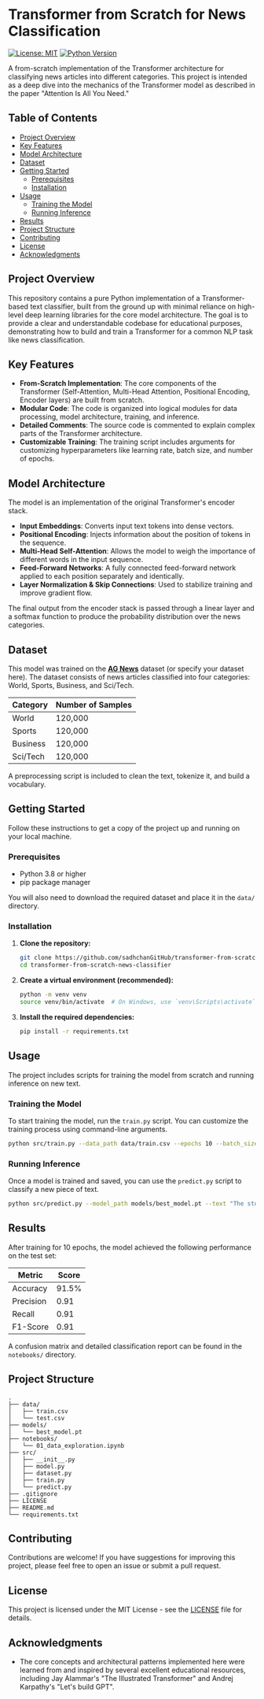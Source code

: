 # Transformer from Scratch for News Classification

[![License: MIT](https://img.shields.io/badge/License-MIT-yellow.svg)](https://opensource.org/licenses/MIT)
[![Python Version](https://img.shields.io/badge/python-3.8%2B-blue.svg)](https://www.python.org/downloads/)

A from-scratch implementation of the Transformer architecture for classifying news articles into different categories. This project is intended as a deep dive into the mechanics of the Transformer model as described in the paper "Attention Is All You Need."

## Table of Contents
- [Project Overview](#project-overview)
- [Key Features](#key-features)
- [Model Architecture](#model-architecture)
- [Dataset](#dataset)
- [Getting Started](#getting-started)
  - [Prerequisites](#prerequisites)
  - [Installation](#installation)
- [Usage](#usage)
  - [Training the Model](#training-the-model)
  - [Running Inference](#running-inference)
- [Results](#results)
- [Project Structure](#project-structure)
- [Contributing](#contributing)
- [License](#license)
- [Acknowledgments](#acknowledgments)

## Project Overview

This repository contains a pure Python implementation of a Transformer-based text classifier, built from the ground up with minimal reliance on high-level deep learning libraries for the core model architecture. The goal is to provide a clear and understandable codebase for educational purposes, demonstrating how to build and train a Transformer for a common NLP task like news classification.

## Key Features

*   **From-Scratch Implementation**: The core components of the Transformer (Self-Attention, Multi-Head Attention, Positional Encoding, Encoder layers) are built from scratch.
*   **Modular Code**: The code is organized into logical modules for data processing, model architecture, training, and inference.
*   **Detailed Comments**: The source code is commented to explain complex parts of the Transformer architecture.
*   **Customizable Training**: The training script includes arguments for customizing hyperparameters like learning rate, batch size, and number of epochs.

## Model Architecture

The model is an implementation of the original Transformer's encoder stack.
*   **Input Embeddings**: Converts input text tokens into dense vectors.
*   **Positional Encoding**: Injects information about the position of tokens in the sequence.
*   **Multi-Head Self-Attention**: Allows the model to weigh the importance of different words in the input sequence.
*   **Feed-Forward Networks**: A fully connected feed-forward network applied to each position separately and identically.
*   **Layer Normalization & Skip Connections**: Used to stabilize training and improve gradient flow.

The final output from the encoder stack is passed through a linear layer and a softmax function to produce the probability distribution over the news categories.

## Dataset

This model was trained on the [**AG News**](http://groups.di.unipi.it/~gulli/AG_corpus_of_news_articles.html) dataset (or specify your dataset here). The dataset consists of news articles classified into four categories: World, Sports, Business, and Sci/Tech.

| Category  | Number of Samples |
|-----------|-------------------|
| World     | 120,000           |
| Sports    | 120,000           |
| Business  | 120,000           |
| Sci/Tech  | 120,000           |

A preprocessing script is included to clean the text, tokenize it, and build a vocabulary.

## Getting Started

Follow these instructions to get a copy of the project up and running on your local machine.

### Prerequisites

*   Python 3.8 or higher
*   pip package manager

You will also need to download the required dataset and place it in the `data/` directory.

### Installation

1.  **Clone the repository:**
    ```sh
    git clone https://github.com/sadhchanGitHub/transformer-from-scratch-news-classifier.git
    cd transformer-from-scratch-news-classifier
    ```

2.  **Create a virtual environment (recommended):**
    ```sh
    python -m venv venv
    source venv/bin/activate  # On Windows, use `venv\Scripts\activate`
    ```

3.  **Install the required dependencies:**
    ```sh
    pip install -r requirements.txt
    ```

## Usage

The project includes scripts for training the model from scratch and running inference on new text.

### Training the Model

To start training the model, run the `train.py` script. You can customize the training process using command-line arguments.

```sh
python src/train.py --data_path data/train.csv --epochs 10 --batch_size 32 --learning_rate 0.0001
```

### Running Inference

Once a model is trained and saved, you can use the `predict.py` script to classify a new piece of text.

```sh
python src/predict.py --model_path models/best_model.pt --text "The stock market saw a new high today as tech companies soared."
```

## Results

After training for 10 epochs, the model achieved the following performance on the test set:

| Metric    | Score   |
|-----------|---------|
| Accuracy  | 91.5%   |
| Precision | 0.91    |
| Recall    | 0.91    |
| F1-Score  | 0.91    |

A confusion matrix and detailed classification report can be found in the `notebooks/` directory.

## Project Structure

```
.
├── data/
│   ├── train.csv
│   └── test.csv
├── models/
│   └── best_model.pt
├── notebooks/
│   └── 01_data_exploration.ipynb
├── src/
│   ├── __init__.py
│   ├── model.py
│   ├── dataset.py
│   ├── train.py
│   └── predict.py
├── .gitignore
├── LICENSE
├── README.md
└── requirements.txt
```

## Contributing

Contributions are welcome! If you have suggestions for improving this project, please feel free to open an issue or submit a pull request.

## License

This project is licensed under the MIT License - see the [LICENSE](LICENSE) file for details.

## Acknowledgments

*   The core concepts and architectural patterns implemented here were learned from and inspired by several excellent educational resources, including Jay Alammar's "The Illustrated Transformer" and Andrej Karpathy's "Let's build GPT".
